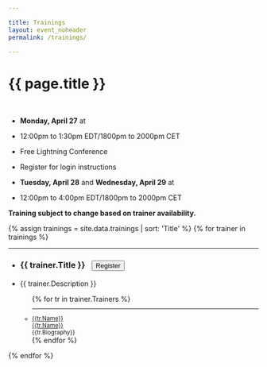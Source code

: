 ```yaml
---

title: Trainings
layout: event_noheader
permalink: /trainings/

---
```


<link rel="stylesheet" type="text/css" href="/assets/css/training.css">

# {{ page.title }}
<br>

* **Monday, April 27** at
* 12:00pm to 1:30pm EDT/1800pm to 2000pm CET 
* Free Lightning Conference
* Register for login instructions

* **Tuesday, April 28** and **Wednesday, April 29** at
* 12:00pm to 4:00pm EDT/1800pm to 2000pm CET 


**Training subject to change based on trainer availability.**

{% assign trainings = site.data.trainings | sort: 'Title' %}
{% for trainer in trainings %}
<section class="trainer-section" id="{{trainer.SectionId}}">
<hr>
<ul>
<li><h3 class='training-header'>{{ trainer.Title }}<button class="cta-button grey" onclick="location.href='{{trainer.URL}}';" style="margin-left:1em;cursor: pointer;max-width=80px;">Register</button></h3></li>
<li class="training-desc">{{ trainer.Description }}</li>
    <ul>
        {% for tr in trainer.Trainers %}
        <li style="font-size:smaller;"><hr><div class="training-container"><div class="training-image" style="background-image:url('{{tr.Image}}');"></div><div class='trainer-container'><a href="/trainers/#{{tr.TrainerId}}">{{tr.Name}}</a></div></div><div class='trainer-container-mobile'><a href="/trainers/#{{trainer.TrainerId}}">{{tr.Name}}</a></div>{{tr.Biography}}</li>
        {% endfor %}
    </ul>
</ul>
</section>
{% endfor %}
